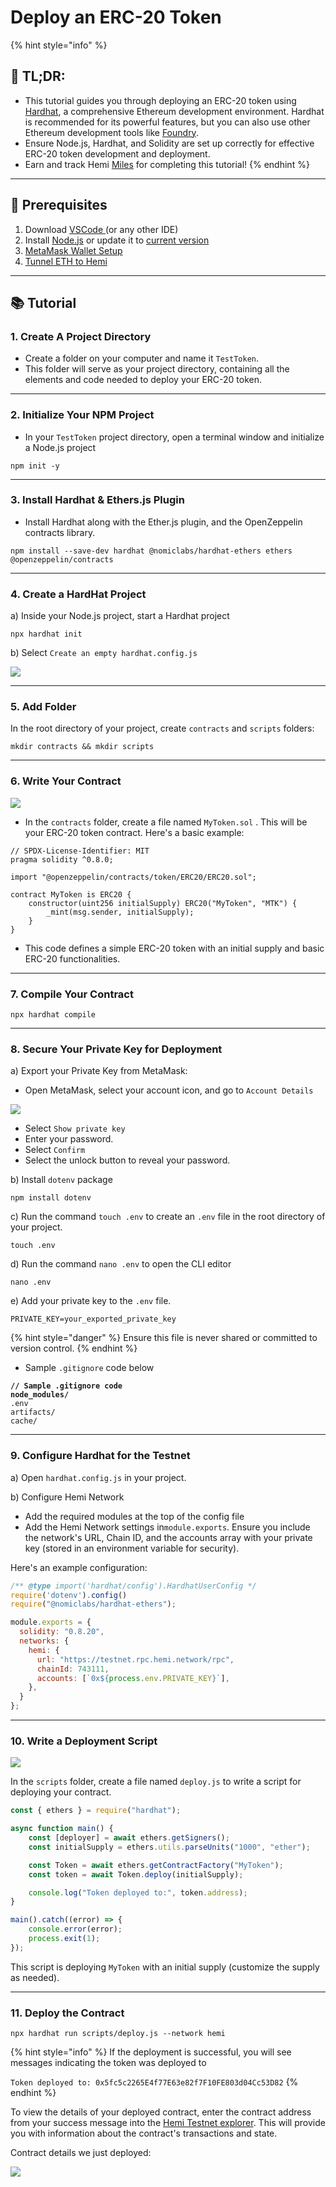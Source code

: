 # Deploy an ERC-20 Token

{% hint style="info" %}
## 📜 **TL;DR:**

* This tutorial guides you through deploying an ERC-20 token using [Hardhat](https://hardhat.org/), a comprehensive Ethereum development environment. Hardhat is recommended for its powerful features, but you can also use other Ethereum development tools like [Foundry](https://book.getfoundry.sh/).
* Ensure Node.js, Hardhat, and Solidity are set up correctly for effective ERC-20 token development and deployment.
* Earn and track Hemi [Miles](https://points.absinthe.network/hemi/start) for completing this tutorial!
{% endhint %}



***

## 🏁 Prerequisites

1. Download [VSCode ](https://code.visualstudio.com/download)(or any other IDE)
2. Install [Node.js](https://nodejs.org/en/download/) or update it to [current version](https://blog.hubspot.com/website/update-node-js)
3. [MetaMask Wallet Setup](metamask-wallet-setup.md)
4. [Tunnel ETH to Hemi](tunnel-eth-to-hemi.md)

***

## 📚 Tutorial

### 1. Create A Project Directory

* Create a folder on your computer and name it `TestToken`.
* This folder will serve as your project directory, containing all the elements and code needed to deploy your ERC-20 token.

***

### 2. Initialize Your NPM Project

* In your `TestToken` project directory, open a terminal window and initialize a Node.js project

```shell
npm init -y
```

***

### 3. Install Hardhat & Ethers.js Plugin

* Install Hardhat along with the Ether.js plugin, and the OpenZeppelin contracts library.

```shell
npm install --save-dev hardhat @nomiclabs/hardhat-ethers ethers @openzeppelin/contracts
```

***

### 4. Create a HardHat Project

a) Inside your Node.js project, start a Hardhat project

```shell
npx hardhat init
```

b) Select `Create an empty hardhat.config.js`

![](../../.gitbook/assets/1d.png)

***

### 5. Add Folder

In the root directory of your project, create `contracts` and `scripts` folders:

```shell
mkdir contracts && mkdir scripts
```

***

### 6. Write Your Contract

![](../../.gitbook/assets/2d.png)

* In the `contracts` folder, create a file named `MyToken.sol` . This will be your ERC-20 token contract. Here's a basic example:

```solidity
// SPDX-License-Identifier: MIT
pragma solidity ^0.8.0;

import "@openzeppelin/contracts/token/ERC20/ERC20.sol";

contract MyToken is ERC20 {
    constructor(uint256 initialSupply) ERC20("MyToken", "MTK") {
        _mint(msg.sender, initialSupply);
    }
}
```

* This code defines a simple ERC-20 token with an initial supply and basic ERC-20 functionalities.

***

### 7. Compile Your Contract

```shell
npx hardhat compile 
```

***

### 8. Secure Your Private Key for Deployment

a) Export your Private Key from MetaMask:

* Open MetaMask, select your account icon, and go to `Account Details`

![](../../.gitbook/assets/3d.png)

* Select `Show private key`
* Enter your password.
* Select `Confirm`
* Select the unlock button to reveal your password.

b) Install `dotenv` package

```shell
npm install dotenv
```

c) Run the command `touch .env` to create an `.env` file in the root directory of your project.&#x20;

```
touch .env
```

d) Run the command `nano .env` to open the CLI editor&#x20;

```none
nano .env
```

e) Add your private key to the `.env` file.

```none
PRIVATE_KEY=your_exported_private_key
```

{% hint style="danger" %}
Ensure this file is never shared or committed to version control.
{% endhint %}

* Sample `.gitignore` code below

<pre class="language-markup"><code class="lang-markup"><strong>// Sample .gitignore code
</strong><strong>node_modules/
</strong>.env
artifacts/
cache/
</code></pre>

***

### 9. Configure Hardhat for the Testnet

a) Open `hardhat.config.js` in your project.

b) Configure Hemi Network

* Add the required modules at the top of the config file
* Add the Hemi Network settings in`module.exports`. Ensure you include the network's URL, Chain ID, and the accounts array with your private key (stored in an environment variable for security).

Here's an example configuration:

```javascript
/** @type import('hardhat/config').HardhatUserConfig */
require('dotenv').config()
require("@nomiclabs/hardhat-ethers");

module.exports = {
  solidity: "0.8.20",
  networks: {
    hemi: {
      url: "https://testnet.rpc.hemi.network/rpc",
      chainId: 743111,
      accounts: [`0x${process.env.PRIVATE_KEY}`],
    },
  }
};
```

***

### 10. Write a Deployment Script

![](../../.gitbook/assets/4d.png)

In the `scripts` folder, create a file named `deploy.js` to write a script for deploying your contract.

```javascript
const { ethers } = require("hardhat");

async function main() {
    const [deployer] = await ethers.getSigners();
    const initialSupply = ethers.utils.parseUnits("1000", "ether");

    const Token = await ethers.getContractFactory("MyToken");
    const token = await Token.deploy(initialSupply);

    console.log("Token deployed to:", token.address);
}

main().catch((error) => {
    console.error(error);
    process.exit(1);
});
```

This script is deploying `MyToken` with an initial supply (customize the supply as needed).

***

### 11. Deploy the Contract

```shell
npx hardhat run scripts/deploy.js --network hemi
```

{% hint style="info" %}
If the deployment is successful, you will see messages indicating the token was deployed to

`Token deployed to: 0x5fc5c2265E4f77E63e82f7F10FE803d04Cc53D82`
{% endhint %}



To view the details of your deployed contract, enter the contract address from your success message into the [Hemi Testnet explorer](https://testnet.explorer.hemi.xyz). This will provide you with information about the contract's transactions and state.

Contract details we just deployed:

![](../../.gitbook/assets/5d.png)
